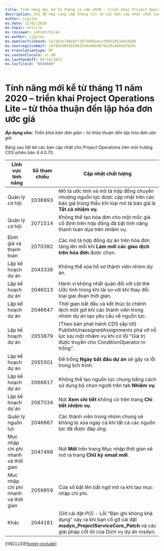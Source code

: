 ```yaml
---
title: Tính năng mới kể từ tháng 11 năm 2020 – triển khai Project Operations Lite – từ thỏa thuận đến lập hóa đơn ước giá
description: Chủ đề này cung cấp thông tin về các bản cập nhật chất lượng được cung cấp trong lần triển khai bản phát hành Project Operations Lite tháng 11 năm 2020 - từ thỏa thuận đến lập hóa đơn ước giá.
author: sigitac
ms.date: 11/02/2020
ms.topic: article
ms.reviewer: johnmichalak
ms.author: sigitac
ms.openlocfilehash: 3a7d63e746edf73873840aee2f095192364cb286
ms.sourcegitcommit: c0792bd65d92db25e0e8864879a19c4b93efb10c
ms.translationtype: MT
ms.contentlocale: vi-VN
ms.lasthandoff: 04/14/2022
ms.locfileid: "8584668"
---
```

# <a name="whats-new-november-2020---project-operations-lite-deployment---deal-to-proforma-invoicing"></a>Tính năng mới kể từ tháng 11 năm 2020 – triển khai Project Operations Lite – từ thỏa thuận đến lập hóa đơn ước giá

_**Áp dụng cho:** Triển khai bản đơn giản – từ thỏa thuận đến lập hóa đơn ước giá_

Bảng sau liệt kê các bản cập nhật cho Project Operations trên môi trường CDS phiên bản 4.4.0.70.

| Lĩnh vực tính năng                 | Số tham chiếu | Cập nhật chất lượng                                                                                                                                                                    |
|------------------------------|------------------|-----------------------------------------------------------------------------------------------------------------------------------------------------------------------------------|
|   Quản lý cơ hội       | 2036993          | Mô tả ước tính và mô tả hợp đồng chuyển nhượng nguồn lực được cập nhật trên các báo giá trúng thầu khi loại mô tả báo giá là **Tất cả nhiệm vụ**.                                                 |
|   Quản lý cơ hội       | 2071514          | Không thể tạo hóa đơn cho một mốc giá cố định trên hợp đồng đã bật tính năng thanh toán dựa trên nhiệm vụ.                                                                          |
| Định giá và thanh toán          | 2070392          | Các mô tả hợp đồng dự án trên hóa đơn tăng lên mỗi khi **Làm mới các giao dịch trên hóa đơn** được chọn.                                                                       |
| Lập kế hoạch dự án             | 2043336          | Không thể xóa hồ sơ thành viên nhóm dự án.                                                                                                                                    |
| Lập kế hoạch dự án             | 2046013          | Hành vi không nhất quán đối với cột thẻ Ước tính trong khi tải so với khi thay đổi loại giai đoạn thời gian.                                                                                   |
| Lập kế hoạch dự án             | 2046647          | Thời gian bắt đầu và kết thúc bị chênh lệch một giờ khi các thành viên trong nhóm dự án tạo yêu cầu về nguồn lực.                                                                      |
| Lập kế hoạch dự án             | 2053879          | (Theo bản phát hành CDS sắp tới) PublishUnassignedAssignments phá vỡ nỗ lực lưu một nhiệm vụ khi có lỗi "Giá trị được truyền cho ConditionOperator.In trống". |
| Lập kế hoạch dự án             | 2055501          | Để trống **Ngày bắt đầu dự án** sẽ gây ra lỗi trong lịch trình.                                                                                                      |
| Lập kế hoạch dự án             | 2066817          | Không thể tạo nguồn lực chung bằng cách sử dụng bộ chọn người trên tab **Nhiệm vụ**.                                                                                               |
| Lập kế hoạch dự án             | 2067034          | Nút **Xem chi tiết** không có trên trang **Chi tiết nhiệm vụ**.                                                                                                         |
| Quản lý nguồn lực          | 2046667          | Các thành viên trong nhóm chung sẽ không bị xóa ngay cả khi tất cả các nguồn lực đã được đáp ứng.                                                                                                     |
| Mục nhập chi phí nhanh và thời gian | 2047499          | Nút **Mới** trên trang Mục nhập thời gian sẽ mở ra trang **Chữ ký email mới**.                                                                                               |
| Mục nhập chi phí nhanh và thời gian | 2059859          | Cửa sổ bật lên bất ngờ mở ra khi tạo mục nhập chi phí.                                                                                                                         |
| Khác                        | 2044181          | [Gỡ cài đặt PO] - Lỗi "Bản ghi không khả dụng" xảy ra khi bạn cố gỡ cài đặt **msdyn_ProjectServiceCore_Patch** và các giải pháp cốt lõi của Dịch vụ dự án msdyn.        |


[!INCLUDE[footer-include](../../includes/footer-banner.md)]
